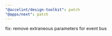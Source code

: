 ```yaml
---
"@accelint/design-toolkit": patch
"@apps/next": patch
---
```


fix: remove extraneous parameters for event bus
